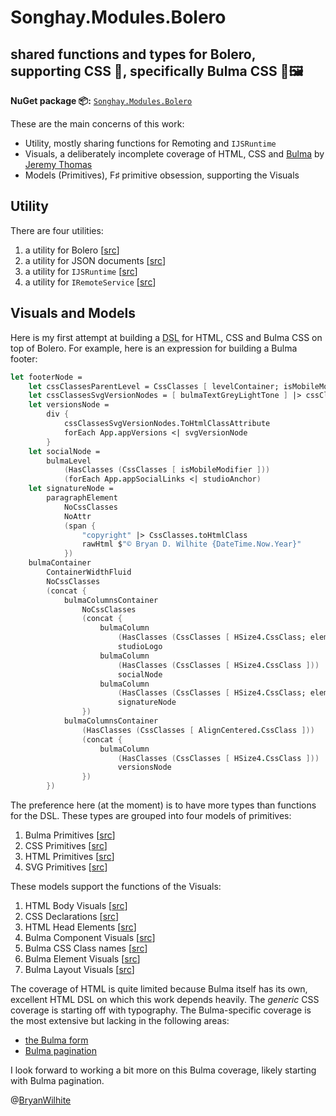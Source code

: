 # Songhay.Modules.Bolero

## shared functions and types for Bolero, supporting CSS 💄, specifically Bulma CSS 🍱🖼

**NuGet package 📦:** [`Songhay.Modules.Bolero`](https://www.nuget.org/packages/Songhay.Modules.Bolero/)

These are the main concerns of this work:

- Utility, mostly sharing functions for Remoting and `IJSRuntime`
- Visuals, a deliberately incomplete coverage of HTML, CSS and [Bulma](https://bulma.io/) by [Jeremy Thomas](https://jgthms.com/)
- Models (Primitives), F♯ primitive obsession, supporting the Visuals

## Utility

There are four utilities:

1. a utility for Bolero [[src](Songhay.Modules.Bolero/BoleroUtility.fs)]
2. a utility for JSON documents [[src](Songhay.Modules.Bolero/JsonDocumentUtility.fs)]
3. a utility for `IJSRuntime` [[src](Songhay.Modules.Bolero/JsRuntimeUtility.fs)]
4. a utility for `IRemoteService` [[src](Songhay.Modules.Bolero/RemoteHandlerUtility.fs)]

## Visuals and Models

Here is my first attempt at building a <acronym title="Domain-Specific Language">DSL</acronym> for HTML, CSS and Bulma CSS on top of Bolero. For example, here is an expression for building a Bulma footer:

```fsharp
let footerNode =
    let cssClassesParentLevel = CssClasses [ levelContainer; isMobileModifier ]
    let cssClassesSvgVersionNodes = [ bulmaTextGreyLightTone ] |> cssClassesParentLevel.AppendList
    let versionsNode =
        div {
            cssClassesSvgVersionNodes.ToHtmlClassAttribute
            forEach App.appVersions <| svgVersionNode
        }
    let socialNode =
        bulmaLevel
            (HasClasses (CssClasses [ isMobileModifier ]))
            (forEach App.appSocialLinks <| studioAnchor)
    let signatureNode =
        paragraphElement
            NoCssClasses
            NoAttr
            (span {
                "copyright" |> CssClasses.toHtmlClass
                rawHtml $"© Bryan D. Wilhite {DateTime.Now.Year}"
            })
    bulmaContainer
        ContainerWidthFluid
        NoCssClasses
        (concat {
            bulmaColumnsContainer
                NoCssClasses
                (concat {
                    bulmaColumn
                        (HasClasses (CssClasses [ HSize4.CssClass; elementTextAlign AlignCentered ]))
                        studioLogo
                    bulmaColumn
                        (HasClasses (CssClasses [ HSize4.CssClass ]))
                        socialNode
                    bulmaColumn
                        (HasClasses (CssClasses [ HSize4.CssClass; elementTextAlign AlignCentered ]))
                        signatureNode
                })
            bulmaColumnsContainer
                (HasClasses (CssClasses [ AlignCentered.CssClass ]))
                (concat {
                    bulmaColumn
                        (HasClasses (CssClasses [ HSize4.CssClass ]))
                        versionsNode
                })
        })
```

The preference here (at the moment) is to have more types than functions for the DSL. These types are grouped into four models of primitives:

1. Bulma Primitives [[src](Songhay.Modules.Bolero/Models/BulmaPrimitives.fs)]
2. CSS Primitives [[src](Songhay.Modules.Bolero/Models/CssPrimitives.fs)]
3. HTML Primitives [[src](Songhay.Modules.Bolero/Models/HtmlPrimitives.fs)]
4. SVG Primitives [[src](Songhay.Modules.Bolero/Models/SvgPrimitives.fs)]

These models support the functions of the Visuals:

1. HTML Body Visuals [[src](Songhay.Modules.Bolero/Visuals/BodyElement.fs)]
2. CSS Declarations [[src](Songhay.Modules.Bolero/Visuals/CssDeclaration.fs)]
3. HTML Head Elements [[src](Songhay.Modules.Bolero/Visuals/HeadElement.fs)]
4. Bulma Component Visuals [[src](Songhay.Modules.Bolero/Visuals/Bulma/Component.fs)]
5. Bulma CSS Class names [[src](Songhay.Modules.Bolero/Visuals/Bulma/CssClass.fs)]
6. Bulma Element Visuals [[src](Songhay.Modules.Bolero/Visuals/Bulma/Element.fs)]
7. Bulma Layout Visuals [[src](Songhay.Modules.Bolero/Visuals/Bulma/Layout.fs)]

The coverage of HTML is quite limited because Bulma itself has its own, excellent HTML DSL on which this work depends heavily. The _generic_ CSS coverage is starting off with typography. The Bulma-specific coverage is the  most extensive but lacking in the following areas:

- [the Bulma form](https://bulma.io/documentation/form/)
- [Bulma pagination](https://bulma.io/documentation/components/pagination/)

I look forward to working a bit more on this Bulma coverage, likely starting with Bulma pagination.

@[BryanWilhite](https://twitter.com/BryanWilhite)
